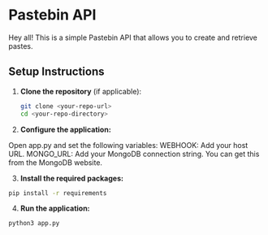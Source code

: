 # Pastebin API

Hey all! This is a simple Pastebin API that allows you to create and retrieve pastes. 

## Setup Instructions

1. **Clone the repository** (if applicable):
   ```bash
   git clone <your-repo-url>
   cd <your-repo-directory>
   ```

2. **Configure the application:**

Open app.py and set the following variables:
WEBHOOK: Add your host URL.
MONGO_URL: Add your MongoDB connection string. You can get this from the MongoDB website.

3. **Install the required packages:**

```bash
pip install -r requirements
```

4. **Run the application:**

```bash
python3 app.py
```
